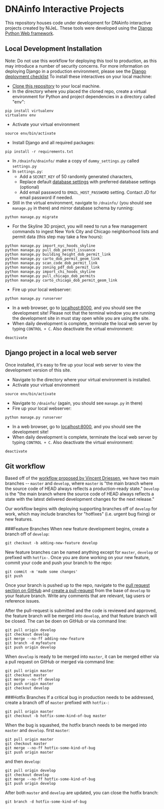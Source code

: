 # DNAinfo Interactive Projects
This repository houses code under development for DNAinfo interactive projects created by NiJeL. These tools were developed using the [Django Python Web framework](https://www.djangoproject.com/).

## Local Development Installation
Note: Do not use this workflow for deploying this tool to production, as this may introduce a number of security concerns. For more information on deploying Django in a production environment, please see the [Django deployment checklist](https://docs.djangoproject.com/en/1.8/howto/deployment/checklist/)
To install these interactives on your local machine:
* [Clone this repository](https://git-scm.com/book/en/v2/Git-Basics-Getting-a-Git-Repository#Cloning-an-Existing-Repository) to your local machine.
* In the directory where you placed the cloned repo, create a virtual environment for Python and project dependencies in a directory called "env":
```shell
pip install virtualenv 
virtualenv env
```
* Activate your virtual environment
```shell
source env/bin/activate
```
* Install Django and all required packages:
```shell
pip install -r requirements.txt
```
* In ```/dnainfo/dnainfo/``` make a copy of ```dummy_settings.py``` called ```settings.py```
* In ```settings.py```:
  * Add a ```SECRET_KEY``` of 50 randomly generated characters,
  * Replace default [database settings](https://docs.djangoproject.com/en/1.9/ref/settings/#databases) with preferred database settings (optional) 
  * Add email password to ```EMAIL_HOST_PASSWORD``` setting. Contact JD for email password if needed.
* Still in the virtual environment, navigate to ```/dnainfo/``` (you should see ```manage.py``` in there) and mirror database schema by running:
```shell
python manage.py migrate
```
* For the Skyline 3D project, you will need to run a few management commands to ingest New York City and Chicago neighborhood lists and permit data (this step may take a few hours):
```shell
python manage.py import_nyc_hoods_skyline
python manage.py pull_dob_permit_issuance
python manage.py building_height_dob_permit_link
python manage.py carto_dob_permit_geom_link
python manage.py scan_code_dob_permit_link
python manage.py zoning_pdf_dob_permit_link
python manage.py import_chi_hoods_skyline
python manage.py pull_chicago_dob_permits
python manage.py carto_chicago_dob_permit_geom_link

```
* Fire up your local webserver:
```shell
python manage.py runserver
```
* In a web browser, go to [localhost:8000](http://localhost:8000/), and you should see the development site! Please not that the terminal window you are running the development site in must stay open while you are using the site.
* When daily development is complete, terminate the local web server by typing ```CONTROL + C```. Also deactivate the virtual environment:
```shell
deactivate
```

## Django project in a local web server
Once installed, it's easy to fire up your local web server to view the development version of this site.
* Navigate to the directory where your virtual environment is installed.
* Activate your virtual environment
```shell
source env/bin/activate
```
* Navigate to ```/dnainfo/``` (again, you should see ```manage.py``` in there) 
* Fire up your local webserver:
```shell
python manage.py runserver
```
* In a web browser, go to [localhost:8000](http://localhost:8000/), and you should see the development site! 
* When daily development is complete, terminate the local web server by typing ```CONTROL + C```. Also deactivate the virtual environment:
```shell
deactivate
```

## Git workflow
Based off of the [workflow proposed by Vincent Driessen](http://nvie.com/posts/a-successful-git-branching-model/), we have two main branches -- `master` and `develop`, where `master` is "the main branch where the source code of HEAD always reflects a production-ready state." `Develop` is the "the main branch where the source code of HEAD always reflects a state with the latest delivered development changes for the next release."

Our workflow begins with deploying supporting branches off of `develop` for work, which may include branches for "hotfixes" (i.e. urgent bug fixing) or new features. 

###Feature Branches
When new feature development begins, create a branch off of `develop`:

    git checkout -b adding-new-feature develop

New feature branches can be named anything except for `master`, `develop` or prefixed with `hotfix-`. Once you are done working on your new feature, commit your code and push your branch to the repo:

    git commit -m 'made some changes'
    git push

Once your branch is pushed up to the repo, navigate to the [pull request section on GitHub](https://github.com/NiJeLorg/DNAinfo-CrimeMaps/compare?expand=1) and [create a pull-request](https://help.github.com/articles/creating-a-pull-request/) from the base of `develop` to your feature branch. Write any comments that are relevant, tag users or reference issues.  

After the pull-request is submitted and the code is reviewed and approved, the feature branch will be merged into `develop`, and that feature branch will be closed. The can be doen on GitHub or via command line:

    git pull origin develop
    git checkout develop
    git merge --no-ff adding-new-feature
    git branch -d myfeature
    git push origin develop

When `develop` is ready to be merged into `master`, it can be merged either via a pull request on GitHub or merged via command line:

    git pull origin master
    git checkout master
    git merge --no-ff develop
    git push origin master
    git checkout develop

###Hotfix Branches
If a critical bug in production needs to be addressed, create a branch off of `master` prefixed with `hotfix-`:
  
    git pull origin master
    git checkout -b hotfix-some-kind-of-bug master

When the bug is squashed, the hotfix branch needs to be merged into `master` and `develop`. first `master`:

    git pull origin master
    git checkout master
    git merge --no-ff hotfix-some-kind-of-bug
    git push origin master

and then `develop`:
    
    git pull origin develop
    git checkout develop
    git merge --no-ff hotfix-some-kind-of-bug
    git push origin develop

After both `master` and `develop` are updated, you can close the hotfix branch:

    git branch -d hotfix-some-kind-of-bug




